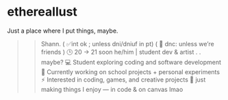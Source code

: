 # ethereallust
Just a place where I put things, maybe.
>> Shann.
( ✅int ok ; unless dni/dniuf in pt)
( 🚫 dnc: unless we’re friends ) 
🕒 20 → 21 soon
he/him | student dev & artist . . maybe? 
💻 Student exploring coding and software development 
🚀 Currently working on school projects + personal experiments
⚡ Interested in coding, games, and creative projects 
🌙 just making things I enjoy — in code & on canvas lmao
